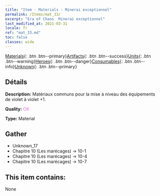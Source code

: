 ```yaml
---
title: "Item - Materials - Minerai exceptionnel"
permalink: /Items/mat_33/
excerpt: "Era of Chaos  Minerai exceptionnel"
last_modified_at: 2021-03-31
locale: fr
ref: "mat_33.md"
toc: false
classes: wide
---
```

 [Materials](/fr/Items/){: .btn .btn--primary}[Artifacts](/fr/Items/Artifacts/){: .btn .btn--success}[Units](/fr/Items/Units/){: .btn .btn--warning}[Heroes](/fr/Items/Heroes/){: .btn .btn--danger}[Consumables](/fr/Items/Consumables/){: .btn .btn--info}[Unknown](/fr/Items/Unknown/){: .btn .btn--primary}

## Détails
 **Description:** Matériaux communs pour la mise à niveau des équipements de violet à violet +1.

 **Quality:** <span style="color: #DA70D6">OK</span>

 **Type:** Material

## Gather

*    Unknown_17 
*    Chapitre 10 (Les marécages) -> 10-1 
*    Chapitre 10 (Les marécages) -> 10-4 
*    Chapitre 10 (Les marécages) -> 10-7 

## This item contains:

  None

